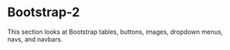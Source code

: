 # Bootstrap-2

This section looks at Bootstrap tables, buttons, images, dropdown menus, navs, and navbars.